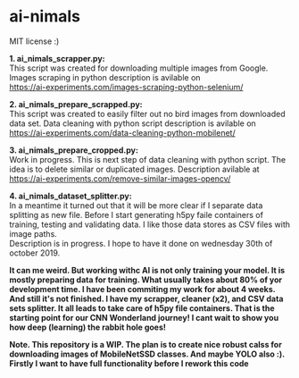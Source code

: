 # ai-nimals
MIT license :)

<b>1. ai_nimals_scrapper.py:</b><br>
This script was created for downloading multiple images from Google. Images scraping in python description is avilable on<br> https://ai-experiments.com/images-scraping-python-selenium/

<b>2. ai_nimals_prepare_scrapped.py:</b><br>
This script was created to easily filter out no bird images from downloaded data set. Data cleaning with python script description is avilable on<br>
https://ai-experiments.com/data-cleaning-python-mobilenet/

<b> 3. ai_nimals_prepare_cropped.py:</b><br>
Work in progress. This is next step of data cleaning with python script. The idea is to delete similar or duplicated images. Description avilable at <br>
https://ai-experiments.com/remove-similar-images-opencv/

<b> 4. ai_nimals_dataset_splitter.py:</b><br>
In a meantime it turned out that it will be more clear if I separate data splitting as new file. Before I start generating h5py faile containers of training, testing and validating data. I like those data stores as CSV files with image paths.
<br>Description is in progress. I hope to have it done on wednesday 30th of october 2019.


<b>It can me weird. But working withc AI is not only training your model. It is mostly preparing data for training. What usually takes about 80% of yor development time. I have been commiting my work for about 4 weeks. And still it's not finished. I have my scrapper, cleaner (x2), and CSV data sets splitter. It all leads to take care of h5py file containers. That is the starting point for our CNN Wonderland journey! I cant wait to show you how deep (learning) the rabbit hole goes!

<b>Note. This repository is a WIP. The plan is to create nice robust calss for downloading images of MobileNetSSD classes. And maybe YOLO also :). Firstly I want to have full functionality before I rework this code<b>
 

